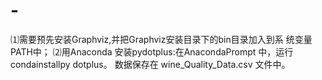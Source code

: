 # -
⑴需要预先安装Graphviz,并把Graphviz安装目录下的bin目录加入到系
统变量PATH中； 
⑵用Anaconda 安装pydotplus:在AnacondaPrompt 中，运行
condainstallpy dotplus。
数据保存在 wine_Quality_Data.csv 文件中。
